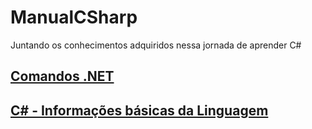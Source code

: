 # ManualCSharp
Juntando os conhecimentos adquiridos nessa jornada de aprender C#

## [Comandos .NET](./Conteudo/1_ComandosDotNet.md)
## [C# - Informações básicas da Linguagem](./Conteudo/2_LinguagemInformacoesBasicas.md)

